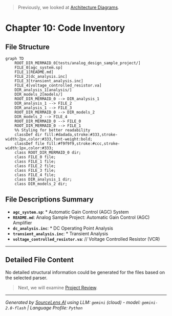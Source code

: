 > Previously, we looked at [Architecture Diagrams](09_diagrams.md).

# Chapter 10: Code Inventory
## File Structure
```mermaid
graph TD
    ROOT_DIR_MERMAID_0[tests/analog_design_sample_project/]
    FILE_0[agc_system.sp]
    FILE_1[README.md]
    FILE_2[dc_analysis.inc]
    FILE_3[transient_analysis.inc]
    FILE_4[voltage_controlled_resistor.va]
    DIR_analysis_1[analysis/]
    DIR_models_2[models/]
    ROOT_DIR_MERMAID_0 --> DIR_analysis_1
    DIR_analysis_1 --> FILE_2
    DIR_analysis_1 --> FILE_3
    ROOT_DIR_MERMAID_0 --> DIR_models_2
    DIR_models_2 --> FILE_4
    ROOT_DIR_MERMAID_0 --> FILE_0
    ROOT_DIR_MERMAID_0 --> FILE_1
    %% Styling for better readability
    classDef dir fill:#dadada,stroke:#333,stroke-width:2px,color:#333,font-weight:bold;
    classDef file fill:#f9f9f9,stroke:#ccc,stroke-width:1px,color:#333;
    class ROOT_DIR_MERMAID_0 dir;
    class FILE_0 file;
    class FILE_1 file;
    class FILE_2 file;
    class FILE_3 file;
    class FILE_4 file;
    class DIR_analysis_1 dir;
    class DIR_models_2 dir;
```
## File Descriptions Summary
*   **`agc_system.sp`**: * Automatic Gain Control (AGC) System
*   **`README.md`**: Analog Sample Project: Automatic Gain Control (AGC) Amplifier
*   **`dc_analysis.inc`**: * DC Operating Point Analysis
*   **`transient_analysis.inc`**: * Transient Analysis
*   **`voltage_controlled_resistor.va`**: // Voltage Controlled Resistor (VCR)
---
## Detailed File Content
No detailed structural information could be generated for the files based on the selected parser.

> Next, we will examine [Project Review](11_project_review.md).


---

*Generated by [SourceLens AI](https://github.com/openXFlow/sourceLensAI) using LLM: `gemini` (cloud) - model: `gemini-2.0-flash` | Language Profile: `Python`*